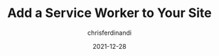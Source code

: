 ---
author: chrisferdinandi
date: 2021-12-28
permalink: false
publisher: css
tags:
  - service-workers
  - javascript
target_url: https://css-tricks.com/add-a-service-worker-to-your-site/
title: Add a Service Worker to Your Site
---
